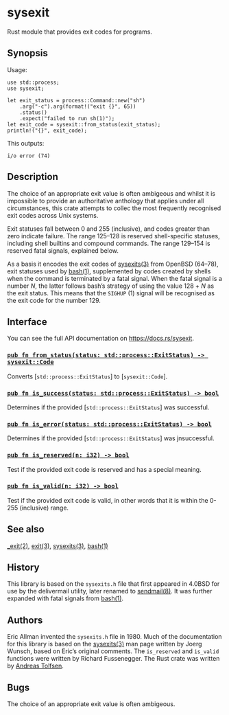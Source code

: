 sysexit
=======

Rust module that provides exit codes for programs.


Synopsis
--------

Usage:

	use std::process;
	use sysexit;

	let exit_status = process::Command::new("sh")
	    .arg("-c").arg(format!("exit {}", 65))
	    .status()
	    .expect("failed to run sh(1)");
	let exit_code = sysexit::from_status(exit_status);
	println!("{}", exit_code);

This outputs:

	i/o error (74)


Description
-----------

The choice of an appropriate exit value is often ambigeous and
whilst it is impossible to provide an authoritative anthology that
applies under all circumstances, this crate attempts to collec the
most frequently recognised exit codes across Unix systems.

Exit statuses fall between 0 and 255 (inclusive), and codes greater than
zero indicate failure.  The range 125–128 is reserved shell-specific
statuses, including shell builtins and compound commands.  The range
129–154 is reserved fatal signals, explained below.

As a basis it encodes the exit codes of [sysexits(3)] from OpenBSD
(64–78), exit statuses used by [bash(1)], supplemented by codes
created by shells when the command is terminated by a fatal signal.
When the fatal signal is a number _N_, the latter follows bash’s
strategy of using the value 128 + _N_ as the exit status.  This means
that the `SIGHUP` (1) signal will be recognised as the exit code
for the number 129.


Interface
---------

You can see the full API documentation on <https://docs.rs/sysexit>.

### [`pub fn from_status(status: std::process::ExitStatus) -> sysexit::Code`]
Converts [`std::process::ExitStatus`] to [`sysexit::Code`].

### [`pub fn is_success(status: std::process::ExitStatus) -> bool`]
Determines if the provided [`std::process::ExitStatus`] was successful.

### [`pub fn is_error(status: std::process::ExitStatus) -> bool`]
Determines if the provided [`std::process::ExitStatus`] was jnsuccessful.

### [`pub fn is_reserved(n: i32) -> bool`]
Test if the provided exit code is reserved and has a special meaning.

### [`pub fn is_valid(n: i32) -> bool`]
Test if the provided exit code is valid, in other words that it is
within the 0-255 (inclusive) range.


See also
--------

[_exit(2)], [exit(3)], [sysexits(3)], [bash(1)]


History
-------

This library is based on the `sysexits.h` file that first appeared
in 4.0BSD for use by the delivermail utility, later renamed to
[sendmail(8)].  It was further expanded with fatal signals from
[bash(1)].


Authors
-------

Eric Allman invented the `sysexits.h` file in 1980.  Much of the
documentation for this library is based on the [sysexits(3)] man
page written by Joerg Wunsch, based on Eric’s original comments.
The `is_reserved` and `is_valid` functions were written by Richard
Fussenegger.  The Rust crate was written by [Andreas Tolfsen].


Bugs
----

The choice of an appropriate exit value is often ambigeous.


[Andreas Tolfsen]: https://sny.no/
[bash(1)]: https://linux.die.net/man/1/bash
[_exit(2)]: https://man.openbsd.org/_exit.2
[exit(3)]: https://man.openbsd.org/exit.3
[`pub fn from_status(status: std::process::ExitStatus) -> sysexit::Code`]: https://docs.rs/sysexit/newest/fn.from_status.html
[`pub fn is_error(status: std::process::ExitStatus) -> bool`]: https://docs.rs/sysexit/newest/fn.is_error.html
[`pub fn is_reserved(n: i32) -> bool`]: https://docs.rs/sysexit/newest/fn.is_reserved.html
[`pub fn is_success(status: std::process::ExitStatus) -> bool`]: https://docs.rs/sysexit/newest/fn.is_success.html
[`pub fn is_valid(n: i32) -> bool`]: https://docs.rs/sysexit/newest/fn.is_valid.html
[sendmail(8)]: https://man.openbsd.org/sendmail.8
[`std::process::ExitStatus']: https://doc.rust-lang.org/std/process/struct.ExitStatus.html
['sysexit::Code`]: https://docs.rs/sysexit/newest/enum.Code.html
[sysexits(3)]: https://man.openbsd.org/sysexits.3
[`sysexit::Unknown`]: https://docs.rs/sysexit/newest/enum.Code.html#variant.Unknown
